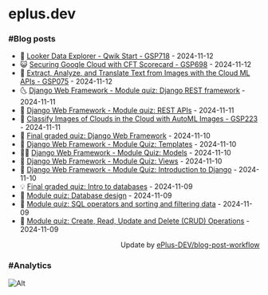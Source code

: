 # eplus.dev

### #Blog posts

<!-- BLOG-POST-LIST:START -->
 - 🧰 [Looker Data Explorer - Qwik Start - GSP718](https://eplus.dev/looker-data-explorer-qwik-start-gsp718) - 2024-11-12
 - 😺 [Securing Google Cloud with CFT Scorecard - GSP698](https://eplus.dev/securing-google-cloud-with-cft-scorecard-gsp698) - 2024-11-12
 - 🗽 [Extract, Analyze, and Translate Text from Images with the Cloud ML APIs - GSP075](https://eplus.dev/extract-analyze-and-translate-text-from-images-with-the-cloud-ml-apis-gsp075) - 2024-11-12
 - 🌜 [Django Web Framework - Module quiz: Django REST framework](https://eplus.dev/django-web-framework-module-quiz-django-rest-framework) - 2024-11-11
 - 📝 [Django Web Framework - Module quiz: REST APIs](https://eplus.dev/django-web-framework-module-quiz-rest-apis) - 2024-11-11
 - 🚀 [Classify Images of Clouds in the Cloud with AutoML Images - GSP223](https://eplus.dev/classify-images-of-clouds-in-the-cloud-with-automl-images-gsp223) - 2024-11-11
 - 💼 [Final graded quiz: Django Web Framework](https://eplus.dev/final-graded-quiz-django-web-framework) - 2024-11-10
 - 🦣 [Django Web Framework - Module Quiz: Templates](https://eplus.dev/django-web-framework-module-quiz-templates) - 2024-11-10
 - 👨‍🏫 [Django Web Framework - Module Quiz: Models](https://eplus.dev/django-web-framework-module-quiz-models) - 2024-11-10
 - 🔭 [Django Web Framework - Module Quiz: Views](https://eplus.dev/django-web-framework-module-quiz-views) - 2024-11-10
 - 🤡 [Django Web Framework - Module Quiz: Introduction to Django](https://eplus.dev/django-web-framework-module-quiz-introduction-to-django) - 2024-11-10
 - 💡 [Final graded quiz: Intro to databases](https://eplus.dev/final-graded-quiz-intro-to-databases) - 2024-11-09
 - 🦣 [Module quiz: Database design](https://eplus.dev/module-quiz-database-design) - 2024-11-09
 - 💪 [Module quiz: SQL operators and sorting and filtering data](https://eplus.dev/module-quiz-sql-operators-and-sorting-and-filtering-data) - 2024-11-09
 - 🤡 [Module quiz: Create, Read, Update and Delete &lpar;CRUD&rpar; Operations](https://eplus.dev/module-quiz-create-read-update-and-delete-crud-operations) - 2024-11-09<!-- BLOG-POST-LIST:END -->

<div align="right">
  Update by <a target="_blank"
    href="https://github.com/ePlus-DEV/blog-post-workflow">ePlus-DEV/blog-post-workflow</a>
</div>

### #Analytics
![Alt](https://repobeats.axiom.co/api/embed/9990f7cddfbad8d834990b10ccad05f81ac1096f.svg "Repobeats analytics image")
